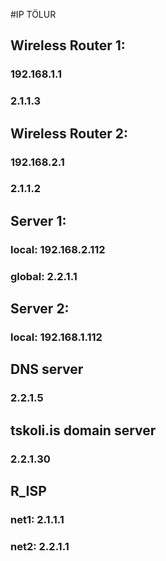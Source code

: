 #IP TÖLUR

## Wireless Router 1:
### 192.168.1.1
### 2.1.1.3

## Wireless Router 2:
### 192.168.2.1
### 2.1.1.2

## Server 1:
### local: 192.168.2.112
### global: 2.2.1.1

## Server 2:
### local: 192.168.1.112

## DNS server
### 2.2.1.5

## tskoli.is domain server
### 2.2.1.30

## R_ISP
### net1: 2.1.1.1
### net2: 2.2.1.1
